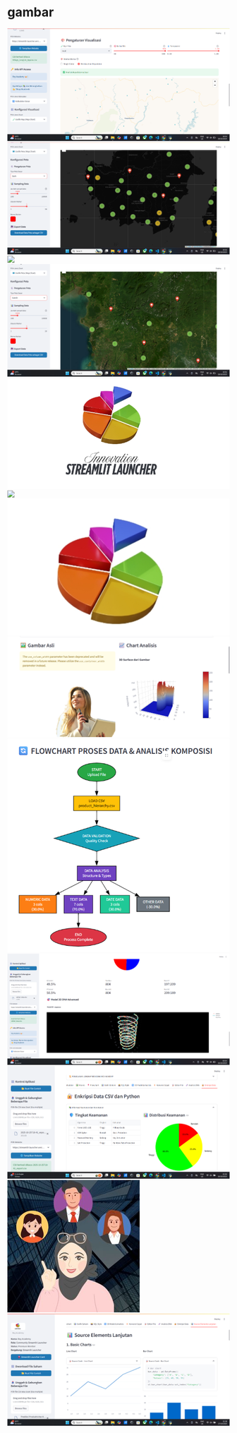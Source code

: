 # gambar
<img src ="mapchart.png">
<img src ="mapchart2.png">
<img src ="mapchart3.png">
<img src ="mapchart4.png">
<img src = "Desain tanpa judul (8).jpg">
<img src = "Hcaker.jpg">
<img src = "Screenshot 2025-10-17 100808.png">
<img src = "Screenshot 2025-10-22 183928.png">
<img src = "Screenshot 2025-10-22 185052.png">
<img src = "Screenshot 2025-10-26 021559.png">
<img src = "Screenshot 2025-10-26 211631.png">
<img src = "Hacking (2).jpg">
<img src = "Screenshot 2025-10-27 213625.png">
